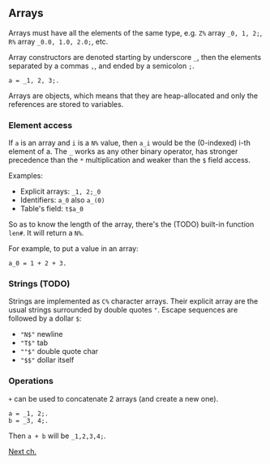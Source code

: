 ## Arrays

Arrays must have all the elements of the same type, e.g. `Z%` array `_0, 1, 2;`,
`R%` array `_0.0, 1.0, 2.0;`, etc.

Array constructors are denoted starting by underscore `_`, then the elements
separated by a commas `,`, and ended by a semicolon `;`.

```
a = _1, 2, 3;.
```

Arrays are objects, which means that they are heap-allocated and only the
references are stored to variables.

### Element access

If `a` is an array and `i` is a `N%` value, then `a_i` would be the
(0-indexed) i-th element of a. The `_` works as any other binary operator,
has stronger precedence than the `*` multiplication and weaker than the
`$` field access.

Examples:
* Explicit arrays: `_1, 2;_0`
* Identifiers: `a_0` also `a_(0)`
* Table's field: `t$a_0`

So as to know the length of the array, there's the (TODO) built-in function 
`len#`. It will return a `N%`.

For example, to put a value in an array:

```
a_0 = 1 + 2 + 3.
```

### Strings (TODO)

Strings are implemented as `C%` character arrays. Their explicit array are
the usual strings surrounded by double quotes `"`.
Escape sequences are followed by a dollar `$`:
* `"N$"` newline
* `"T$"` tab
* `""$"` double quote char
* `"$$"` dollar itself

### Operations

`+` can be used to concatenate 2 arrays (and create a new one).

```
a = _1, 2;.
b = _3, 4;.
```

Then `a + b` will be `_1,2,3,4;`.

[Next ch.](tables.md)
